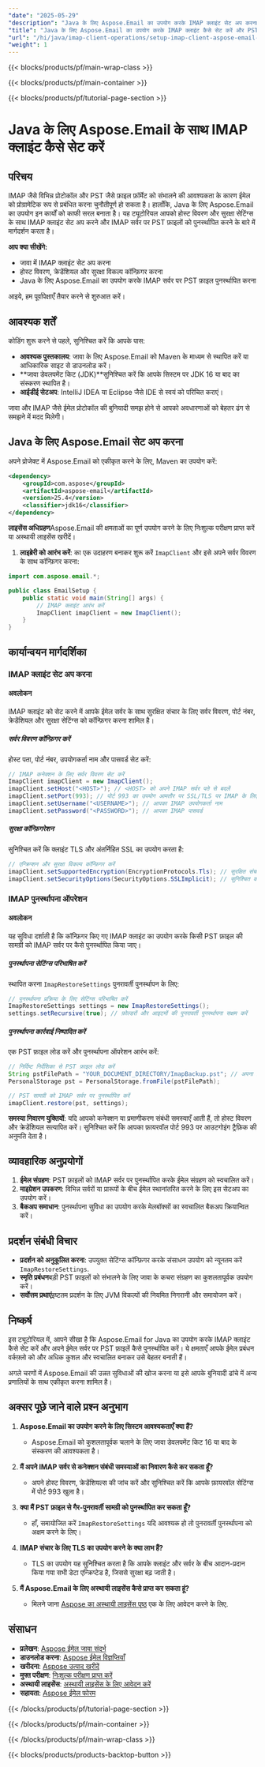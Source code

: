 ```yaml
---
"date": "2025-05-29"
"description": "Java के लिए Aspose.Email का उपयोग करके IMAP क्लाइंट सेट अप करना, सुरक्षा सेटिंग्स कॉन्फ़िगर करना और PST फ़ाइलों को कुशलतापूर्वक पुनर्स्थापित करना सीखें।"
"title": "Java के लिए Aspose.Email का उपयोग करके IMAP क्लाइंट कैसे सेट करें और PST फ़ाइलें पुनर्स्थापित करें"
"url": "/hi/java/imap-client-operations/setup-imap-client-aspose-email-java/"
"weight": 1
---
```


{{< blocks/products/pf/main-wrap-class >}}

{{< blocks/products/pf/main-container >}}

{{< blocks/products/pf/tutorial-page-section >}}
# Java के लिए Aspose.Email के साथ IMAP क्लाइंट कैसे सेट करें

## परिचय

IMAP जैसे विभिन्न प्रोटोकॉल और PST जैसे फ़ाइल फ़ॉर्मेट को संभालने की आवश्यकता के कारण ईमेल को प्रोग्रामेटिक रूप से प्रबंधित करना चुनौतीपूर्ण हो सकता है। हालाँकि, Java के लिए Aspose.Email का उपयोग इन कार्यों को काफी सरल बनाता है। यह ट्यूटोरियल आपको होस्ट विवरण और सुरक्षा सेटिंग्स के साथ IMAP क्लाइंट सेट अप करने और IMAP सर्वर पर PST फ़ाइलों को पुनर्स्थापित करने के बारे में मार्गदर्शन करता है।

**आप क्या सीखेंगे:**
- जावा में IMAP क्लाइंट सेट अप करना
- होस्ट विवरण, क्रेडेंशियल और सुरक्षा विकल्प कॉन्फ़िगर करना
- Java के लिए Aspose.Email का उपयोग करके IMAP सर्वर पर PST फ़ाइल पुनर्स्थापित करना

आइये, हम पूर्वापेक्षाएँ तैयार करने से शुरुआत करें।

## आवश्यक शर्तें

कोडिंग शुरू करने से पहले, सुनिश्चित करें कि आपके पास:

- **आवश्यक पुस्तकालय**: जावा के लिए Aspose.Email को Maven के माध्यम से स्थापित करें या आधिकारिक साइट से डाउनलोड करें।
- **जावा डेवलपमेंट किट (JDK)**सुनिश्चित करें कि आपके सिस्टम पर JDK 16 या बाद का संस्करण स्थापित है।
- **आईडीई सेटअप**: IntelliJ IDEA या Eclipse जैसे IDE से स्वयं को परिचित कराएं।

जावा और IMAP जैसे ईमेल प्रोटोकॉल की बुनियादी समझ होने से आपको अवधारणाओं को बेहतर ढंग से समझने में मदद मिलेगी।

## Java के लिए Aspose.Email सेट अप करना

अपने प्रोजेक्ट में Aspose.Email को एकीकृत करने के लिए, Maven का उपयोग करें:

```xml
<dependency>
    <groupId>com.aspose</groupId>
    <artifactId>aspose-email</artifactId>
    <version>25.4</version>
    <classifier>jdk16</classifier>
</dependency>
```

**लाइसेंस अधिग्रहण**Aspose.Email की क्षमताओं का पूर्ण उपयोग करने के लिए निःशुल्क परीक्षण प्राप्त करें या अस्थायी लाइसेंस खरीदें।

1. **लाइब्रेरी को आरंभ करें**: का एक उदाहरण बनाकर शुरू करें `ImapClient` और इसे अपने सर्वर विवरण के साथ कॉन्फ़िगर करना:

```java
import com.aspose.email.*;

public class EmailSetup {
    public static void main(String[] args) {
        // IMAP क्लाइंट आरंभ करें
        ImapClient imapClient = new ImapClient();
    }
}
```

## कार्यान्वयन मार्गदर्शिका

### IMAP क्लाइंट सेट अप करना

#### अवलोकन

IMAP क्लाइंट को सेट करने में आपके ईमेल सर्वर के साथ सुरक्षित संचार के लिए सर्वर विवरण, पोर्ट नंबर, क्रेडेंशियल और सुरक्षा सेटिंग्स को कॉन्फ़िगर करना शामिल है।

##### सर्वर विवरण कॉन्फ़िगर करें

होस्ट पता, पोर्ट नंबर, उपयोगकर्ता नाम और पासवर्ड सेट करें:

```java
// IMAP कनेक्शन के लिए सर्वर विवरण सेट करें
ImapClient imapClient = new ImapClient();
imapClient.setHost("<HOST>"); // <HOST> को अपने IMAP सर्वर पते से बदलें
imapClient.setPort(993); // पोर्ट 993 का उपयोग आमतौर पर SSL/TLS पर IMAP के लिए किया जाता है
imapClient.setUsername("<USERNAME>"); // आपका IMAP उपयोगकर्ता नाम
imapClient.setPassword("<PASSWORD>"); // आपका IMAP पासवर्ड
```

##### सुरक्षा कॉन्फ़िगरेशन

सुनिश्चित करें कि क्लाइंट TLS और अंतर्निहित SSL का उपयोग करता है:

```java
// एन्क्रिप्शन और सुरक्षा विकल्प कॉन्फ़िगर करें
imapClient.setSupportedEncryption(EncryptionProtocols.Tls); // सुरक्षित संचार के लिए TLS प्रोटोकॉल का उपयोग करें
imapClient.setSecurityOptions(SecurityOptions.SSLImplicit); // सुनिश्चित करें कि SSL का उपयोग पूर्णतः किया जाए
```

### IMAP पुनर्स्थापना ऑपरेशन

#### अवलोकन

यह सुविधा दर्शाती है कि कॉन्फ़िगर किए गए IMAP क्लाइंट का उपयोग करके किसी PST फ़ाइल की सामग्री को IMAP सर्वर पर कैसे पुनर्स्थापित किया जाए।

##### पुनर्स्थापना सेटिंग्स परिभाषित करें

स्थापित करना `ImapRestoreSettings` पुनरावर्ती पुनर्स्थापन के लिए:

```java
// पुनर्स्थापना प्रक्रिया के लिए सेटिंग्स परिभाषित करें
ImapRestoreSettings settings = new ImapRestoreSettings();
settings.setRecursive(true); // फ़ोल्डरों और आइटमों की पुनरावर्ती पुनर्स्थापना सक्षम करें
```

##### पुनर्स्थापना कार्रवाई निष्पादित करें

एक PST फ़ाइल लोड करें और पुनर्स्थापना ऑपरेशन आरंभ करें:

```java
// निर्दिष्ट निर्देशिका से PST फ़ाइल लोड करें
String pstFilePath = "YOUR_DOCUMENT_DIRECTORY/ImapBackup.pst"; // अपना PST फ़ाइल पथ निर्दिष्ट करें
PersonalStorage pst = PersonalStorage.fromFile(pstFilePath);

// PST सामग्री को IMAP सर्वर पर पुनर्स्थापित करें
imapClient.restore(pst, settings);
```

**समस्या निवारण युक्तियों**: यदि आपको कनेक्शन या प्रमाणीकरण संबंधी समस्याएँ आती हैं, तो होस्ट विवरण और क्रेडेंशियल सत्यापित करें। सुनिश्चित करें कि आपका फ़ायरवॉल पोर्ट 993 पर आउटगोइंग ट्रैफ़िक की अनुमति देता है।

## व्यावहारिक अनुप्रयोगों

1. **ईमेल संग्रहण**: PST फ़ाइलों को IMAP सर्वर पर पुनर्स्थापित करके ईमेल संग्रहण को स्वचालित करें।
2. **माइग्रेशन उपकरण**: विभिन्न सर्वरों या प्रारूपों के बीच ईमेल स्थानांतरित करने के लिए इस सेटअप का उपयोग करें।
3. **बैकअप समाधान**: पुनर्स्थापना सुविधा का उपयोग करके मेलबॉक्सों का स्वचालित बैकअप क्रियान्वित करें।

## प्रदर्शन संबंधी विचार

- **प्रदर्शन को अनुकूलित करना**: उपयुक्त सेटिंग्स कॉन्फ़िगर करके संसाधन उपयोग को न्यूनतम करें `ImapRestoreSettings`.
- **स्मृति प्रबंधन**बड़ी PST फ़ाइलों को संभालने के लिए जावा के कचरा संग्रहण का कुशलतापूर्वक उपयोग करें।
- **सर्वोत्तम प्रथाएं**इष्टतम प्रदर्शन के लिए JVM विकल्पों की नियमित निगरानी और समायोजन करें।

## निष्कर्ष

इस ट्यूटोरियल में, आपने सीखा है कि Aspose.Email for Java का उपयोग करके IMAP क्लाइंट कैसे सेट करें और अपने ईमेल सर्वर पर PST फ़ाइलें कैसे पुनर्स्थापित करें। ये क्षमताएँ आपके ईमेल प्रबंधन वर्कफ़्लो को और अधिक कुशल और स्वचालित बनाकर उसे बेहतर बनाती हैं।

अगले चरणों में Aspose.Email की उन्नत सुविधाओं की खोज करना या इसे आपके बुनियादी ढांचे में अन्य प्रणालियों के साथ एकीकृत करना शामिल है।

## अक्सर पूछे जाने वाले प्रश्न अनुभाग

1. **Aspose.Email का उपयोग करने के लिए सिस्टम आवश्यकताएँ क्या हैं?**
   - Aspose.Email को कुशलतापूर्वक चलाने के लिए जावा डेवलपमेंट किट 16 या बाद के संस्करण की आवश्यकता है।

2. **मैं अपने IMAP सर्वर से कनेक्शन संबंधी समस्याओं का निवारण कैसे कर सकता हूँ?**
   - अपने होस्ट विवरण, क्रेडेंशियल्स की जांच करें और सुनिश्चित करें कि आपके फ़ायरवॉल सेटिंग्स में पोर्ट 993 खुला है।

3. **क्या मैं PST फ़ाइल से गैर-पुनरावर्ती सामग्री को पुनर्स्थापित कर सकता हूँ?**
   - हाँ, समायोजित करें `ImapRestoreSettings` यदि आवश्यक हो तो पुनरावर्ती पुनर्स्थापना को अक्षम करने के लिए।

4. **IMAP संचार के लिए TLS का उपयोग करने के क्या लाभ हैं?**
   - TLS का उपयोग यह सुनिश्चित करता है कि आपके क्लाइंट और सर्वर के बीच आदान-प्रदान किया गया सभी डेटा एन्क्रिप्टेड है, जिससे सुरक्षा बढ़ जाती है।

5. **मैं Aspose.Email के लिए अस्थायी लाइसेंस कैसे प्राप्त कर सकता हूं?**
   - मिलने जाना [Aspose का अस्थायी लाइसेंस पृष्ठ](https://purchase.aspose.com/temporary-license/) एक के लिए आवेदन करने के लिए.

## संसाधन

- **प्रलेखन**: [Aspose ईमेल जावा संदर्भ](https://reference.aspose.com/email/java/)
- **डाउनलोड करना**: [Aspose ईमेल विज्ञप्तियाँ](https://releases.aspose.com/email/java/)
- **खरीदना**: [Aspose उत्पाद खरीदें](https://purchase.aspose.com/buy)
- **मुफ्त परीक्षण**: [निःशुल्क परीक्षण प्राप्त करें](https://releases.aspose.com/email/java/)
- **अस्थायी लाइसेंस**: [अस्थायी लाइसेंस के लिए आवेदन करें](https://purchase.aspose.com/temporary-license/)
- **सहायता**: [Aspose ईमेल फोरम](https://forum.aspose.com/c/email/10)

{{< /blocks/products/pf/tutorial-page-section >}}

{{< /blocks/products/pf/main-container >}}

{{< /blocks/products/pf/main-wrap-class >}}

{{< blocks/products/products-backtop-button >}}